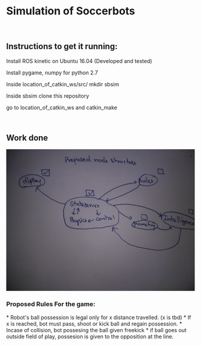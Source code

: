 # Simulation of Soccerbots
<br>
<h2> Instructions to get it running:</h2>
<p> Install ROS kinetic on Ubuntu 16.04 (Developed and tested) </p>
<p> Install pygame, numpy for python 2.7 </p>
<p> Inside location_of_catkin_ws/src/ mkdir sbsim</p>
<p> Inside sbsim clone this repository</p>
<p> go to location_of_catkin_ws and catkin_make</p>

<br>
<h2> Work done </h2>


![Alt](sbnode.jpeg "Node structure")


<h3> Proposed Rules For the game:</h3>
    * Robot's ball possession is legal only for x distance travelled. (x is tbd)
    * If x is reached, bot must pass, shoot or kick ball and regain possession.
    * Incase of collision, bot possesing the ball given freekick
    * if ball goes out outside field of play, possesion is given to the opposition at the line.
